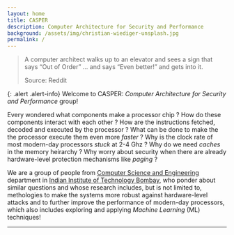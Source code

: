```yaml
---
layout: home
title: CASPER
description: Computer Architecture for Security and Performance
background: /assets/img/christian-wiediger-unsplash.jpg
permalink: /
---
```


> A computer architect walks up to an elevator and sees a sign that says “Out of Order” ... and says “Even better!” and gets into it.
>
> Source: Reddit

{: .alert .alert-info}
Welcome to CASPER: *Computer Architecture for Security and Performance* group! 

Every wondered what components make a processor chip ? How do these components interact with each other ? How are the instructions fetched, decoded and executed by the processor ? What can be done to make the the processor execute them even more *faster* ? Why is the clock rate of most modern-day processors *stuck* at 2-4 Ghz ? Why do we need *caches* in the memory heirarchy ? Why worry about security when there are already hardware-level protection mechanisms like *paging* ? 

We are a group of people from [Computer Science and Engineering](https://www.cse.iitb.ac.in) department in [Indian Institute of Technology Bombay](https://www.iitb.ac.in), who ponder about similar questions and whose research includes, but is not limited to, methologies to make the systems more robust against hardware-level attacks and to further improve the performance of modern-day processors, which also includes exploring and applying *Machine Learning* (ML) techniques! 

---


